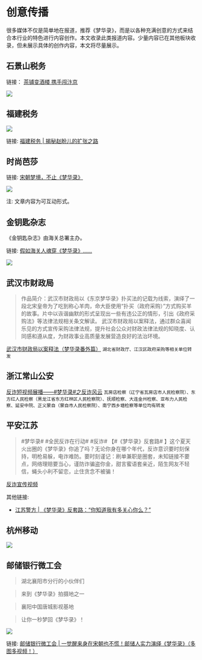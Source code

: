 # 创意传播

很多媒体不仅是简单地在报道，推荐《梦华录》，而是以各种充满创意的方式来结合本行业的特色进行内容创作。本文收录此类报道内容。少量内容已在其他板块收录，但未展示具体的创作内容，本文将尽量展示。


## 石景山税务

链接： [茶铺变酒楼 携手闯汴京](https://mp.weixin.qq.com/s/yV95ajynswN5qDxAq4A9bQ)

![](/image/discuss/daily/shuiwu.jpg)


## 福建税务

![](/image/discuss/create/fujian.jpg)

链接: [福建税务 | 揭秘赵盼儿的扩张之路](https://mp.weixin.qq.com/s/C3jPL08sXlLMl8xxna1g3Q)


## 时尚芭莎

链接: [宋朝梦境，不止《梦华录》](https://mp.weixin.qq.com/s/_QWPeP440FCbqoFn6jS7iw)

![](/image/discuss/daily/basha.png)

注: 文章内容为可互动形式。


## 金钥匙杂志

《金钥匙杂志》由海关总署主办。

链接: [假如海关人魂穿《梦华录》……](https://mp.weixin.qq.com/s/sXmkrbjJAam_8eReqX5uNw)

![](/image/discuss/daily/gu.png)


## 武汉市财政局

> 作品简介：武汉市财政局以《东京梦华录》扑买法的记载为线索，演绎了一段北宋皇帝为了吃到称心羊肉，命大臣使用“扑买（政府采购）”方式购买羊的故事。片中以诙谐幽默的形式呈现出一些有违公正的情形，引出《政府采购法》等法律法规相关条文解读。
> 武汉市财政局以案释法，通过群众喜闻乐见的方式宣传采购法律法规，提升社会公众对财政法律法规的知晓度、认同感和遵从度，为财政事业高质量发展营造良好的法治环境。


[武汉市财政局以案释法（梦华录番外篇）](http://czj.wuhan.gov.cn/ZTZL/CZPFZL/202210/t20221028_2077765.html) `湖北省财政厅、江汉区政府采购等相关单位转发`

## 浙江常山公安

[反诈短视频展播——#梦华录#之反诈风云](https://m.weibo.cn/2234300122/4805270977119050) `瓦房店检察（辽宁省瓦房店市人民检察院）、东方红人民检察（黑龙江省东方红林区人民检察院）、抚顺检察、大连金州检察、亚布力人民检察、延安中院、正义蒙自（蒙自市人民检察院）、南宁西乡塘检察等单位均有转发`


## 平安江苏

> #梦华录# #全民反诈在行动# #反诈# 【#《梦华录》反套路# 】这个夏天火出圈的《梦华录》你追了吗？无论你身在哪个年代，反诈意识要时刻保持，明枪易躲，电诈难防。要时刻谨记：刷单兼职是圈套，未知链接不要点，网络理赔要当心，谨防诈骗盗你金，甜言蜜语套亲近，陌生网友不轻信，蝇头小利不留恋，止住贪念不被骗！

[反诈宣传视频](https://weibo.com/1935167034/LBY4qC7xT)

其他链接:

* [江苏警方 | 《梦华录》反套路：“你知道我有多关心你么？”](https://mp.weixin.qq.com/s/figZDq5JA-HXg9x_w4sizQ)



## 杭州移动

![](/image/discuss/other/hangzhouyidong.png)


## 邮储银行微工会


> 湖北襄阳市分行的小伙伴们

> 来到《梦华录》拍摄地之一

> 襄阳中国唐城影视基地

> 让你一秒梦回《梦华录》！

![](/image/discuss/create/bank-1.jpg)

链接: [邮储银行微工会  | 一觉醒来身在宋朝也不慌！邮储人实力演绎《梦华录》（多图多视频！）](https://mp.weixin.qq.com/s/-ZXtBWeHMRa9PS_9meVhvw)
